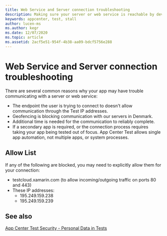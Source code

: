 ```yaml
---
title: Web Service and Server connection troubleshooting
description: Making sure your server or web service is reachable by devices in App Center Test
keywords: appcenter, test, stall
author: lucen-ms
ms.author: kegr
ms.date: 12/07/2020
ms.topic: article
ms.assetid: 2acf5e51-954f-4b38-aa09-bdcf5756e288 
---
```


# Web Service and Server connection troubleshooting
There are several common reasons why your app may have trouble communicating with a server or web service:

- The endpoint the user is trying to connect to doesn't allow communication through the Test IP addresses. 
- Geofencing is blocking communication with our servers in Denmark.
- Additional time is needed for the communication to reliably complete.
- If a secondary app is required, or the connection process requires taking your app being tested out of focus. App Center Test allows single app automation, not multiple apps, or system processes.

## Allow List
If any of the following are blocked, you may need to explicitly allow them for your connection: 

- testcloud.xamarin.com (to allow incoming/outgoing traffic on ports 80 and 443)
- These IP addresses:
   - 195.249.159.238
   - 195.249.159.239
   
## See also
[App Center Test Security - Personal Data in Tests](~/test-cloud/security.md#personal-data-in-tests)
